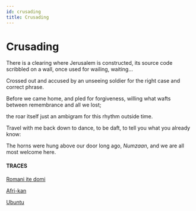 ```yaml
---
id: crusading
title: Crusading
---
```


# Crusading

There is a clearing
where Jerusalem is constructed,
its source code scribbled on a wall,
once used for wailing,
waiting…

Crossed out and accused
by an unseeing soldier
for the right case and
correct phrase.

Before we came home,
and pled for forgiveness,
willing what wafts between
remembrance and all we lost;

the roar itself
just an ambigram
for this rhythm outside time.

Travel with me back down
to dance, to be daft,
to tell you what you
already know:

The horns were hung above
our door long ago, _Numzaan_,
and we are all most welcome
here.


#### TRACES

[Romani ite domi](https://www.youtube.com/watch?v=M3gNdGHsEIk "Management training")

[Afri-kan](https://www.youtube.com/watch?v=2AviyoyvK3k "Jessica Mbangeni")

[Ubuntu](https://www.youtube.com/watch?v=gW2E9HP5mc4 "Only through others")